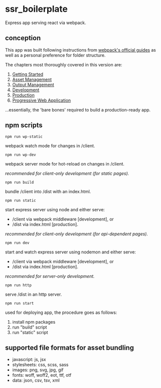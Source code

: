 # ssr_boilerplate

Express app serving react via webpack.

## conception

This app was built following instructions from [webpack's official guides](https://webpack.js.org/guides/) as well as a personal preference for folder structure.

The chapters most thoroughly covered in this version are:

1. [Getting Started](https://webpack.js.org/guides/getting-started/)
2. [Asset Management](https://webpack.js.org/guides/asset-management/)
3. [Output Management](https://webpack.js.org/guides/output-management/)
4. [Development](https://webpack.js.org/guides/development/)
5. [Production](https://webpack.js.org/guides/production/)
6. [Progressive Web Application](https://webpack.js.org/guides/progressive-web-application/)

...essentially, the 'bare bones' required to build a production-ready app.

## npm scripts

`npm run wp-static`

webpack watch mode for changes in /client.

`npm run wp-dev`

webpack server mode for hot-reload on changes in /client.

_recommended for client-only development (for static pages)._

`npm run build`

bundle /client into /dist with an index.html.

`npm run static`

start express server using node and either serve:

- /client via webpack middleware [development], or
- /dist via index.html [production].

_recommended for client-only development (for api-dependent pages)._

`npm run dev`

start and watch express server using nodemon and either serve:

- /client via webpack middleware [development], or
- /dist via index.html [production].

_recommended for server-only development._

`npm run http`

serve /dist in an http server.

`npm run start`

used for deploying app, the procedure goes as follows:

1. install npm packages
2. run "build" script
3. run "static" script

## supported file formats for asset bundling

- javascript: js, jsx
- stylesheets: css, scss, sass
- images: png, svg, jpg, gif
- fonts: woff, woff2, eot, ttf, otf
- data: json, csv, tsv, xml
